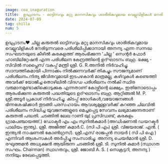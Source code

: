 ```yaml
---
image: coa_inaguration
title:  ഉദ്ഘാടനം - ഓട്ടിസവും മറ്റു മാനസികവും ശാരീരികവുമായ വെല്ലുവിളികൾ നേരിടുന്നവരെ പരിശീലിപ്പിക്കാനായി അനന്യ എന്ന സന്നദ്ധ സംഘടനയുടെ കീഴിൽ കരകുളത്ത് ആരംഭിക്കുന്ന
date: 2024-07-09
tag: chilla
num: 5
---
```

ഉദ്ഘാടനം❤️
ചില്ല
കരുതൽ
  ഓട്ടിസവും മറ്റു മാനസികവും ശാരീരികവുമായ വെല്ലുവിളികൾ നേരിടുന്നവരെ പരിശീലിപ്പിക്കാനായി അനന്യ എന്ന സന്നദ്ധ സംഘടനയുടെ കീഴിൽ കരകുളത്ത് ആരംഭിക്കുന്ന 
 'ചില്ല ' സെന്റർ ഫോർ ഹാബിലിറ്റേഷൻ എന്ന പരിശീലന കേന്ദ്രത്തിന്റെ ഉദ്‌ഘാടനം ബഹു. ഭക്ഷ്യ - സിവിൽ സപ്ലൈസ് വകുപ്പ് മന്ത്രി ശ്രീ. G. R.അനിൽ നിർവഹിച്ചു.  സാമ്പത്തികമായി പിന്നാക്കം നിൽക്കുന്നവർക്ക് തികച്ചും സൗജന്യമാണ് പരിശീലനം.നിത്യ ജീവിതവുമായി ഇടപഴകാൻ മാത്രമല്ല, കഴിവുകൾ കണ്ടെത്തി അവർക്ക് യോജിച്ച തൊഴിലിൽ വിദഗ്ധ പരിശീലനം നൽകി  സ്ഥിര വരുമാനമുണ്ടാക്കിക്കൊടുക്കുക എന്നതാണ് കോഴ്സിന്റെ ലക്ഷ്യം.
      ഇതിനോടൊപ്പം ആരംഭിക്കുന്ന കരുതൽ പദ്ധതിയുടെ ഉദ്‌ഘാടനം ബഹു. ആറ്റിങ്ങൽ M. P. ശ്രീ.അടൂർ പ്രകാശ് നിർവഹിച്ചു.
കിടപ്പ് രോഗികൾ,വയോജനങ്ങൾ
ഭിന്നശേഷിക്കാർ തുടങ്ങി പരസഹായം ആവശ്യമുള്ളവർക്ക് കുറഞ്ഞ ചിലവിൽ പരിശീലനം സിദ്ധിച്ച യുവജനങ്ങളുടെ മെച്ചപ്പെട്ട സേവനം ലഭ്യമാക്കുന്നതാണ് കരുതൽ പദ്ധതി. 
ചടങ്ങിൽ 
 ലേഖ റാണി യു( പ്രസിഡണ്ട്, കരകുളം ഗ്രാമപഞ്ചായത്ത്.)
ഡോക്ടർ എം എം സുനിൽകുമാർ (അഡിഷണൽ ഡയറക്ടർ പാലിയം ഇന്ത്യ).
 ശ്രീ. അജിത്ത് കുമാർ.C. (സി പി എം)
 ശ്രീ. വിജയരാജ്. എൻ. ( ഇന്ത്യൻ നാഷണൽ കോൺഗ്രസ്).
 ശ്രീ.എസ് രാജപ്പൻ നായർ ( സി പി ഐ )
എന്നിവർ ആശംസകൾ അർപ്പിച്ചു സംസാരിച്ചു.
അനന്യ ചെയർമാൻ ശ്രീ. D. രഘുത്തമൻ അധ്യക്ഷൻ ആയിരുന്ന ചടങ്ങിൽ ശ്രീ. ടി. സുനിൽ കുമാർ (സ്വാഗത സംഘം. Chairman) സ്വാഗതവും, ശ്രീ. ജോബി A. S. ( സെക്രട്ടറി, അനന്യ ) നന്ദിയും രേഖപ്പെടുത്തി.